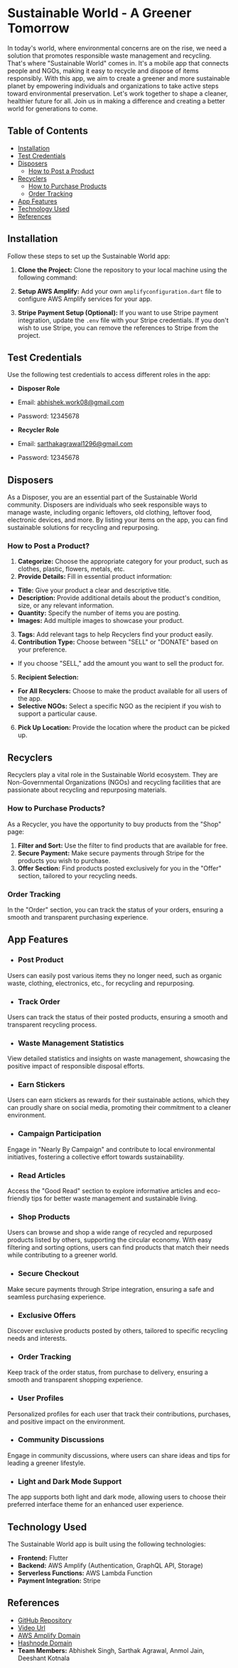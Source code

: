 # Sustainable World - A Greener Tomorrow

In today's world, where environmental concerns are on the rise, we need a solution that promotes responsible waste management and recycling. That's where "Sustainable World" comes in. It's a mobile app that connects people and NGOs, making it easy to recycle and dispose of items responsibly. With this app, we aim to create a greener and more sustainable planet by empowering individuals and organizations to take active steps toward environmental preservation. Let's work together to shape a cleaner, healthier future for all. Join us in making a difference and creating a better world for generations to come.

## Table of Contents
- [Installation](#installation)
- [Test Credentials](#test-credentials)
- [Disposers](#disposers)
  - [How to Post a Product](#how-to-post-a-product)
- [Recyclers](#recyclers)
  - [How to Purchase Products](#how-to-purchase-products)
  - [Order Tracking](#order-tracking)
- [App Features](#app-features)
- [Technology Used](#technology-used)
- [References](#references)

## Installation
Follow these steps to set up the Sustainable World app:

1. **Clone the Project:** Clone the repository to your local machine using the following command:

2. **Setup AWS Amplify:** Add your own `amplifyconfiguration.dart` file to configure AWS Amplify services for your app.

3. **Stripe Payment Setup (Optional):** If you want to use Stripe payment integration, update the `.env` file with your Stripe credentials. If you don't wish to use Stripe, you can remove the references to Stripe from the project.

## Test Credentials
Use the following test credentials to access different roles in the app:

- **Disposer Role**
- Email: abhishek.work08@gmail.com
- Password: 12345678

- **Recycler Role**
- Email: sarthakagrawal1296@gmail.com
- Password: 12345678

## Disposers
As a Disposer, you are an essential part of the Sustainable World community. Disposers are individuals who seek responsible ways to manage waste, including organic leftovers, old clothing, leftover food, electronic devices, and more. By listing your items on the app, you can find sustainable solutions for recycling and repurposing.

### How to Post a Product?
1. **Categorize:** Choose the appropriate category for your product, such as clothes, plastic, flowers, metals, etc.
2. **Provide Details:** Fill in essential product information:
- **Title:** Give your product a clear and descriptive title.
- **Description:** Provide additional details about the product's condition, size, or any relevant information.
- **Quantity:** Specify the number of items you are posting.
- **Images:** Add multiple images to showcase your product.
3. **Tags:** Add relevant tags to help Recyclers find your product easily.
4. **Contribution Type:** Choose between "SELL" or "DONATE" based on your preference.
- If you choose "SELL," add the amount you want to sell the product for.
5. **Recipient Selection:**
- **For All Recyclers:** Choose to make the product available for all users of the app.
- **Selective NGOs:** Select a specific NGO as the recipient if you wish to support a particular cause.
6. **Pick Up Location:** Provide the location where the product can be picked up.

## Recyclers
Recyclers play a vital role in the Sustainable World ecosystem. They are Non-Governmental Organizations (NGOs) and recycling facilities that are passionate about recycling and repurposing materials.

### How to Purchase Products?
As a Recycler, you have the opportunity to buy products from the "Shop" page:

1. **Filter and Sort:** Use the filter to find products that are available for free.
2. **Secure Payment:** Make secure payments through Stripe for the products you wish to purchase.
3. **Offer Section:** Find products posted exclusively for you in the "Offer" section, tailored to your recycling needs.

### Order Tracking
In the "Order" section, you can track the status of your orders, ensuring a smooth and transparent purchasing experience.

## App Features
- ### Post Product
Users can easily post various items they no longer need, such as organic waste, clothing, electronics, etc., for recycling and repurposing.
- ### Track Order
Users can track the status of their posted products, ensuring a smooth and transparent recycling process.
- ### Waste Management Statistics
View detailed statistics and insights on waste management, showcasing the positive impact of responsible disposal efforts.
- ### Earn Stickers
Users can earn stickers as rewards for their sustainable actions, which they can proudly share on social media, promoting their commitment to a cleaner environment.
- ### Campaign Participation
Engage in "Nearly By Campaign" and contribute to local environmental initiatives, fostering a collective effort towards sustainability.
- ### Read Articles
Access the "Good Read" section to explore informative articles and eco-friendly tips for better waste management and sustainable living.
- ### Shop Products
Users can browse and shop a wide range of recycled and repurposed products listed by others, supporting the circular economy. With easy filtering and sorting options, users can find products that match their needs while contributing to a greener world.
- ### Secure Checkout
Make secure payments through Stripe integration, ensuring a safe and seamless purchasing experience.
- ### Exclusive Offers
Discover exclusive products posted by others, tailored to specific recycling needs and interests.
- ### Order Tracking
Keep track of the order status, from purchase to delivery, ensuring a smooth and transparent shopping experience.
- ### User Profiles
Personalized profiles for each user that track their contributions, purchases, and positive impact on the environment.
- ### Community Discussions
Engage in community discussions, where users can share ideas and tips for leading a greener lifestyle.
- ### Light and Dark Mode Support
The app supports both light and dark mode, allowing users to choose their preferred interface theme for an enhanced user experience.

## Technology Used
The Sustainable World app is built using the following technologies:
- **Frontend:** Flutter
- **Backend:** AWS Amplify (Authentication, GraphQL API, Storage)
- **Serverless Functions:** AWS Lambda Function
- **Payment Integration:** Stripe

## References
- [GitHub Repository](https://github.com/abhishek-900/AWS-Amplify-Sustainable-World)
- [Video Url](https://www.sustainableworldapp.com)
- [AWS Amplify Domain](https://346661771235.signin.aws.amazon.com/console)
- [Hashnode Domain](https://makeitsimple.hashnode.dev/)
- **Team Members:** Abhishek Singh, Sarthak Agrawal, Anmol Jain, Deeshant Kotnala


